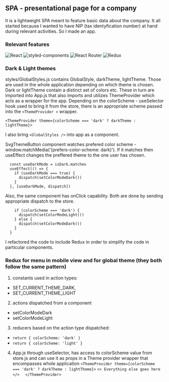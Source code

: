 ## SPA - presentational page for a company
It is a lightweight SPA meant to feature basic data about the company. It all started because I wanted to have NIP (tax identyfication number) at hand during relevant activities. So I made an app.
### Relevant features
<p>
<img alt="React" src="https://img.shields.io/badge/React-61DAFB?logo=react&logoColor=white&style=flat" />
<img alt="styled-components" src="https://img.shields.io/badge/styled-components-DB7093?logo=styled-components&logoColor=white&style=flat" />
<img alt="React Router" src="https://img.shields.io/badge/React Router-CA4245?logo=React-router&logoColor=white&style=flat" />
<img alt="Redux" src="https://img.shields.io/badge/Redux-764ABC?logo=Redux&logoColor=white&style=flat" />
</p>

### Dark & Light themes 
styles/GlobalStyles.js contains GlobalStyle, darkTheme, lightTheme. Those are used in the whole application depending on which theme is chosen. Dark or lightTheme contain a distinct set of colors etc.
These in turn are imported into App.js that also imports and utilizes ThemeProvider which acts as a wrapper for the app. Depending on the colorScheme - useSelector hook used to bring it from the store, there is an appropriate scheme passed into the `<ThemeProvider >` wrapper. 

`<ThemeProvider theme={colorScheme === 'dark' ? darkTheme : lightTheme}>`

I also bring `<GlobalStyles />` into app as a component.

SvgThemeButton component watches prefered color scheme - window.matchMedia('(prefers-color-scheme: dark)'). If it matches then useEffect changes the preffered theme to the one user has chosen.

``` const isDark = window.matchMedia('(prefers-color-scheme: dark)')
  const useDarkMode = isDark.matches
  useEffect(() => {
    if (useDarkMode === true) {
      dispatch(setColorModeDark())
    }
  }, [useDarkMode, dispatch])
```  
Also, the same component has onClick capability. Both are done by sending appropriate dispatch to the store. 

``` const handleClickColor = () => {
    if (colorScheme === 'dark') {
      dispatch(setColorModeLight())
    } else {
      dispatch(setColorModeDark())
    }
  }
```  
I refactored the code to include Redux in order to simplify the code in particular components.

### Redux for menu in mobile view and for global theme (they both follow the same pattern)

1. constants used in action types: 
 * SET_CURRENT_THEME_DARK,
 * SET_CURRENT_THEME_LIGHT 
2. actions dispatched from a component
 * setColorModeDark
 * setColorModeLight
3. reducers based on the action type dispatched:
  * ``return { colorScheme: 'dark' }``
  * ``return { colorScheme: 'light' }``
4. App.js through useSelector, has access to colorScheme value from store.js and can use it as props in a Theme provider wrapper that encompasses whole application
 ``<ThemeProvider theme={colorScheme === 'dark' ? darkTheme : lightTheme}>``
 ``<> Everything else goes here </>  ``
 ``</ThemeProvider>``